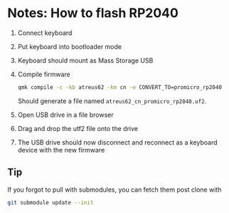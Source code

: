 # Notes: How to flash RP2040

1. Connect keyboard
2. Put keyboard into bootloader mode
3. Keyboard should mount as Mass Storage USB
4. Compile firmware

    ```bash
    qmk compile -c -kb atreus62 -km cn -e CONVERT_TO=promicro_rp2040
    ```

    Should generate a file named `atreus62_cn_promicro_rp2040.uf2`.

5. Open USB drive in a file browser
6. Drag and drop the utf2 file onto the drive
7. The USB drive should now disconnect and reconnect as a keyboard device with the new firmware

## Tip

If you forgot to pull with submodules, you can fetch them post clone with

```bash
git submodule update --init
```
